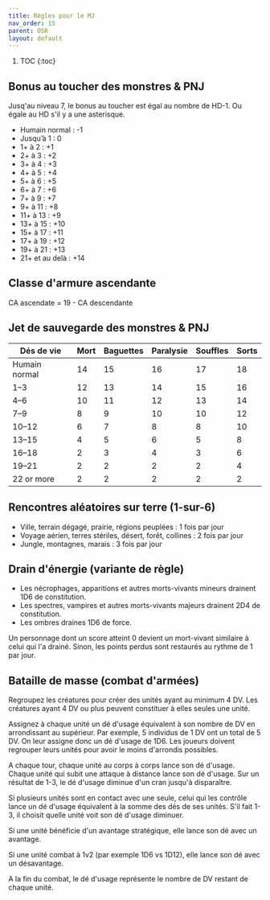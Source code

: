 ```yaml
---
title: Règles pour le MJ
nav_order: 15
parent: OSR
layout: default
---
```


1. TOC
{:toc}

## Bonus au toucher des monstres & PNJ
Jusq'au niveau 7, le bonus au toucher est égal au nombre de HD-1. Ou égale au HD s'il y a une asterisque.

- Humain normal : -1
- Jusqu’à 1 : 0
- 1+ à 2 : +1 
- 2+ à 3 : +2 
- 3+ à 4 : +3 
- 4+ à 5 : +4 
- 5+ à 6 : +5 
- 6+ à 7 : +6 
- 7+ à 9 : +7 
- 9+ à 11 : +8 
- 11+ à 13 : +9 
- 13+ à 15 : +10 
- 15+ à 17 : +11 
- 17+ à 19 : +12 
- 19+ à 21 : +13 
- 21+ et au delà : +14 

## Classe d'armure ascendante

CA ascendate = 19 - CA descendante

## Jet de sauvegarde des monstres & PNJ

| Dés de vie    | Mort | Baguettes | Paralysie | Souffles | Sorts |
| ------------- | ---- | --------- | --------- | -------- | ----- |
| Humain normal | 14   | 15        | 16        | 17       | 18    |
| 1–3           | 12   | 13        | 14        | 15       | 16    |
| 4–6           | 10   | 11        | 12        | 13       | 14    |
| 7–9           | 8    | 9         | 10        | 10       | 12    |
| 10–12         | 6    | 7         | 8         | 8        | 10    |
| 13–15         | 4    | 5         | 6         | 5        | 8     |
| 16–18         | 2    | 3         | 4         | 3        | 6     |
| 19–21         | 2    | 2         | 2         | 2        | 4     |
| 22 or more    | 2    | 2         | 2         | 2        | 2     |

## Rencontres aléatoires sur terre (1-sur-6)
- Ville, terrain dégagé, prairie, régions peuplées : 1 fois par jour
- Voyage aérien, terres stériles, désert, forêt, collines : 2 fois par jour
- Jungle, montagnes, marais : 3 fois par jour

## Drain d'énergie (variante de règle)
- Les nécrophages, apparitions et autres morts-vivants mineurs drainent 1D6 de constitution.
- Les spectres, vampires et autres morts-vivants majeurs drainent 2D4 de constitution.
- Les ombres draines 1D6 de force.

Un personnage dont un score atteint 0 devient un mort-vivant similaire à celui qui l'a drainé. Sinon, les points perdus sont restaurés au rythme de 1 par jour.

## Bataille de masse (combat d'armées)
Regroupez les créatures pour créer des unités ayant au minimum 4 DV. Les créatures ayant 4 DV ou plus peuvent constituer à elles seules une unité.

Assignez à chaque unité un dé d'usage équivalent à son nombre de DV en arrondissant au supérieur. Par exemple, 5 individus de 1 DV ont un total de 5 DV. On leur assigne donc un dé d'usage de 1D6. Les joueurs doivent regrouper leurs unités pour avoir le moins d'arrondis possibles.

A chaque tour, chaque unité au corps à corps lance son dé d'usage. Chaque unité qui subit une attaque à distance lance son dé d'usage. Sur un résultat de 1-3, le dé d'usage diminue d'un cran jusqu'à disparaître.

Si plusieurs unités sont en contact avec une seule, celui qui les contrôle lance un dé d'usage équivalent à la somme des dés de ses unités. S'il fait 1-3, il choisit quelle unité voit son dé d'usage diminuer.

Si une unité bénéficie d'un avantage stratégique, elle lance son dé avec un avantage.

Si une unité combat à 1v2 (par exemple 1D6 vs 1D12), elle lance son dé avec un désavantage.

A la fin du combat, le dé d'usage représente le nombre de DV restant de chaque unité.